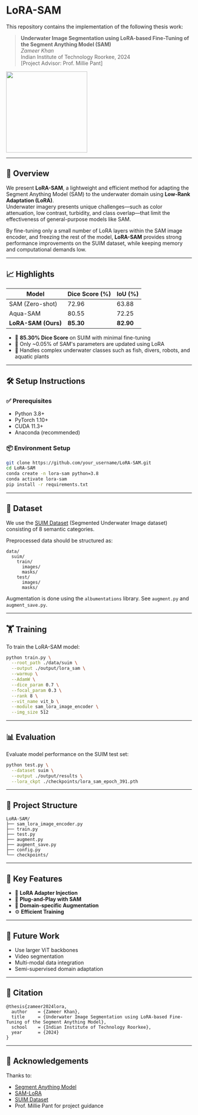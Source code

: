 
# LoRA-SAM
This repository contains the implementation of the following thesis work:  
> **Underwater Image Segmentation using LoRA-based Fine-Tuning of the Segment Anything Model (SAM)**  
> *Zameer Khan*  
> Indian Institute of Technology Roorkee, 2024  
> [Project Advisor: Prof. Millie Pant]

<img src="materials/underwater_pipeline.png" height="220px"/>

---

## 🌊 Overview

We present **LoRA-SAM**, a lightweight and efficient method for adapting the Segment Anything Model (SAM) to the underwater domain using **Low-Rank Adaptation (LoRA)**.  
Underwater imagery presents unique challenges—such as color attenuation, low contrast, turbidity, and class overlap—that limit the effectiveness of general-purpose models like SAM.

By fine-tuning only a small number of LoRA layers within the SAM image encoder, and freezing the rest of the model, **LoRA-SAM** provides strong performance improvements on the SUIM dataset, while keeping memory and computational demands low.

---

## 📈 Highlights
| Model         | Dice Score (%) | IoU (%) |
|---------------|----------------|---------|
| SAM (Zero-shot) | 72.96         | 63.88   |
| Aqua-SAM        | 80.55         | 72.25   |
| **LoRA-SAM (Ours)** | **85.30**  | **82.90** |

- 🚀 **85.30% Dice Score** on SUIM with minimal fine-tuning
- 🧠 Only ~0.05% of SAM's parameters are updated using LoRA
- 🐠 Handles complex underwater classes such as fish, divers, robots, and aquatic plants

---

## 🛠️ Setup Instructions

### ✅ Prerequisites
- Python 3.8+
- PyTorch 1.10+
- CUDA 11.3+
- Anaconda (recommended)

### 📦 Environment Setup
```bash
git clone https://github.com/your_username/LoRA-SAM.git
cd LoRA-SAM
conda create -n lora-sam python=3.8
conda activate lora-sam
pip install -r requirements.txt
```

---

## 🧪 Dataset

We use the [SUIM Dataset](https://irvlab.cs.umn.edu/resources/suim-dataset) (Segmented Underwater Image dataset) consisting of 8 semantic categories.

Preprocessed data should be structured as:
```
data/
  suim/
    train/
      images/
      masks/
    test/
      images/
      masks/
```

Augmentation is done using the `albumentations` library. See `augment.py` and `augment_save.py`.

---

## 🏋️ Training

To train the LoRA-SAM model:
```bash
python train.py \
  --root_path ./data/suim \
  --output ./output/lora_sam \
  --warmup \
  --AdamW \
  --dice_param 0.7 \
  --focal_param 0.3 \
  --rank 8 \
  --vit_name vit_b \
  --module sam_lora_image_encoder \
  --img_size 512
```

---

## 📊 Evaluation

Evaluate model performance on the SUIM test set:
```bash
python test.py \
  --dataset suim \
  --output ./output/results \
  --lora_ckpt ./checkpoints/lora_sam_epoch_391.pth
```

---

## 📁 Project Structure

```
LoRA-SAM/
├── sam_lora_image_encoder.py
├── train.py
├── test.py
├── augment.py
├── augment_save.py
├── config.py
└── checkpoints/
```

---

## 📌 Key Features

- 🔁 **LoRA Adapter Injection**
- 🧩 **Plug-and-Play with SAM**
- 🎨 **Domain-specific Augmentation**
- ⚙️ **Efficient Training**

---

## 🔮 Future Work

- Use larger ViT backbones  
- Video segmentation  
- Multi-modal data integration  
- Semi-supervised domain adaptation

---

## 📖 Citation

```
@thesis{zameer2024lora,
  author    = {Zameer Khan},
  title     = {Underwater Image Segmentation using LoRA-based Fine-Tuning of the Segment Anything Model},
  school    = {Indian Institute of Technology Roorkee},
  year      = {2024}
}
```

---

## 🤝 Acknowledgements

Thanks to:
- [Segment Anything Model](https://github.com/facebookresearch/segment-anything)
- [SAM-LoRA](https://github.com/JamesQFreeman/Sam_LoRA)
- [SUIM Dataset](https://irvlab.cs.umn.edu/resources/suim-dataset)
- Prof. Millie Pant for project guidance
